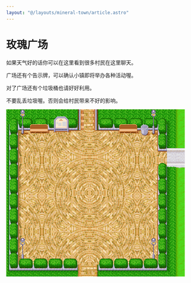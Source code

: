 ```yaml
---
layout: "@/layouts/mineral-town/article.astro"
---
```


# 玫瑰广场

如果天气好的话你可以在这里看到很多村民在这里聊天。

广场还有个告示牌，可以确认小镇即将举办各种活动喔。

对了广场还有个垃圾桶也请好好利用。

不要乱丢垃圾喔。否则会给村民带来不好的影响。

![玫瑰广场](_玫瑰广场.png)

